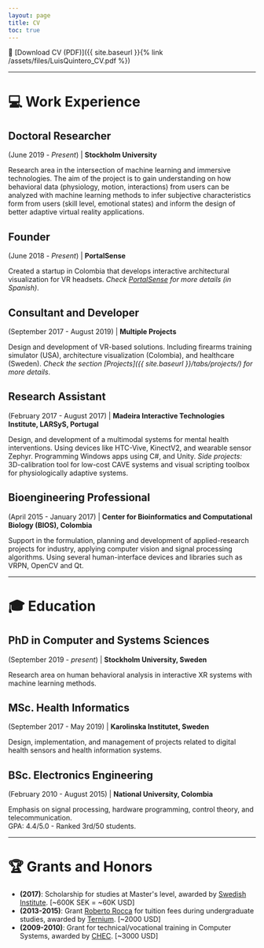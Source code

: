 ```yaml
---
layout: page
title: CV
toc: true
---
```


📄 [Download CV (PDF)]({{ site.baseurl }}{% link /assets/files/LuisQuintero_CV.pdf %})

---

# 💻 Work Experience

## Doctoral Researcher
(June 2019 - *Present*) | **Stockholm University**

Research area in the intersection of machine learning and immersive technologies.
The aim of the project is to gain understanding on how behavioral data (physiology, motion, interactions) from users can be analyzed with machine learning methods to infer subjective characteristics form from users (skill level, emotional states) and inform the design of better adaptive virtual reality applications.<br>

## Founder
(June 2018 - *Present*) | **PortalSense**

Created a startup in Colombia that develops interactive architectural visualization for VR headsets. *Check [PortalSense](htttps://portalsense.com) for more details (in Spanish)*.

## Consultant and Developer
(September 2017 - August 2019) | **Multiple Projects**

Design and development of VR-based solutions. Including firearms training simulator (USA), architecture visualization (Colombia), and healthcare (Sweden). *Check the section [Projects]({{ site.baseurl }}/tabs/projects/) for more details*.

## Research Assistant
(February 2017 - August 2017) | **Madeira Interactive Technologies Institute, LARSyS, Portugal**

Design, and development of a multimodal systems for mental health interventions. Using devices like HTC-Vive, KinectV2, and wearable sensor Zephyr. Programming Windows apps using C#, and Unity. *Side projects:* 3D-calibration tool for low-cost CAVE systems and visual scripting toolbox for physiologically adaptive systems.

## Bioengineering Professional
(April 2015 - January 2017) | **Center for Bioinformatics and Computational Biology (BIOS), Colombia**

Support in the formulation, planning and development of applied-research projects for industry, applying computer vision and signal processing algorithms. Using several human-interface devices and libraries such as VRPN, OpenCV and Qt.

---

# 🎓 Education

## PhD in Computer and Systems Sciences
(September 2019 - *present*) | **Stockholm University, Sweden**

Research area on human behavioral analysis in interactive XR systems with machine learning methods.

## MSc. Health Informatics
(September 2017 - May 2019) | **Karolinska Institutet, Sweden**

Design, implementation, and management of projects related to digital health sensors and health information systems.

## BSc. Electronics Engineering
(February 2010 - August 2015) | **National University, Colombia**

Emphasis on signal processing, hardware programming, control theory, and telecommunication. <br>
GPA: 4.4/5.0 - Ranked 3rd/50 students.

---

# 🏆 Grants and Honors

- **(2017)**: Scholarship for studies at Master's level, awarded by [Swedish Institute](https://si.se/en/apply/scholarships/). [~600K SEK = ~60K USD]
- **(2013-2015)**: Grant [Roberto Rocca](http://sobipro.manizales.unal.edu.co/index.php/noticias/35-ano-2013/3959-estudiantes-de-la-u-n-recibieron-la-beca-roberto-rocca) for tuition fees during undergraduate studies, awarded by [Ternium](https://www.robertorocca.org/). [~2000 USD]
- **(2009-2010)**: Grant for technical/vocational training in Computer Systems, awarded by [CHEC](https://www.youtube.com/watch?v=BYSb2hy46ds). [~3000 USD]